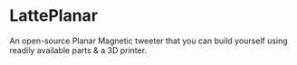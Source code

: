 # LattePlanar
An open-source Planar Magnetic tweeter that you can build yourself using readily available parts &amp; a 3D printer.
